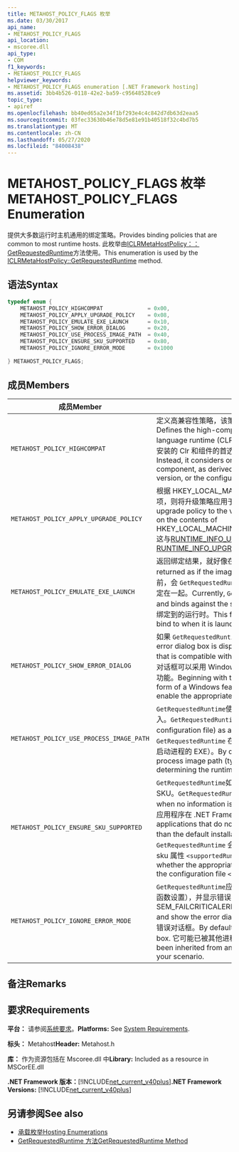 ```yaml
---
title: METAHOST_POLICY_FLAGS 枚举
ms.date: 03/30/2017
api_name:
- METAHOST_POLICY_FLAGS
api_location:
- mscoree.dll
api_type:
- COM
f1_keywords:
- METAHOST_POLICY_FLAGS
helpviewer_keywords:
- METAHOST_POLICY_FLAGS enumeration [.NET Framework hosting]
ms.assetid: 3bb4b526-0118-42e2-ba59-c95648528ce9
topic_type:
- apiref
ms.openlocfilehash: bb40ed65a2e34f1bf293e4c4c842d7db63d2eaa5
ms.sourcegitcommit: 03fec33630b46e78d5e81e91b40518f32c4bd7b5
ms.translationtype: MT
ms.contentlocale: zh-CN
ms.lasthandoff: 05/27/2020
ms.locfileid: "84008438"
---
```

# <a name="metahost_policy_flags-enumeration"></a><span data-ttu-id="3f282-102">METAHOST_POLICY_FLAGS 枚举</span><span class="sxs-lookup"><span data-stu-id="3f282-102">METAHOST_POLICY_FLAGS Enumeration</span></span>
<span data-ttu-id="3f282-103">提供大多数运行时主机通用的绑定策略。</span><span class="sxs-lookup"><span data-stu-id="3f282-103">Provides binding policies that are common to most runtime hosts.</span></span> <span data-ttu-id="3f282-104">此枚举由[ICLRMetaHostPolicy：： GetRequestedRuntime](iclrmetahostpolicy-getrequestedruntime-method.md)方法使用。</span><span class="sxs-lookup"><span data-stu-id="3f282-104">This enumeration is used by the [ICLRMetaHostPolicy::GetRequestedRuntime](iclrmetahostpolicy-getrequestedruntime-method.md) method.</span></span>  
  
## <a name="syntax"></a><span data-ttu-id="3f282-105">语法</span><span class="sxs-lookup"><span data-stu-id="3f282-105">Syntax</span></span>  
  
```cpp  
typedef enum {  
    METAHOST_POLICY_HIGHCOMPAT              = 0x00,  
    METAHOST_POLICY_APPLY_UPGRADE_POLICY    = 0x08,  
    METAHOST_POLICY_EMULATE_EXE_LAUNCH      = 0x10,  
    METAHOST_POLICY_SHOW_ERROR_DIALOG       = 0x20,  
    METAHOST_POLICY_USE_PROCESS_IMAGE_PATH  = 0x40,  
    METAHOST_POLICY_ENSURE_SKU_SUPPORTED    = 0x80,  
    METAHOST_POLICY_IGNORE_ERROR_MODE       = 0x1000  
  
} METAHOST_POLICY_FLAGS;  
```  
  
## <a name="members"></a><span data-ttu-id="3f282-106">成员</span><span class="sxs-lookup"><span data-stu-id="3f282-106">Members</span></span>  
  
|<span data-ttu-id="3f282-107">成员</span><span class="sxs-lookup"><span data-stu-id="3f282-107">Member</span></span>|<span data-ttu-id="3f282-108">描述</span><span class="sxs-lookup"><span data-stu-id="3f282-108">Description</span></span>|  
|------------|-----------------|  
|`METAHOST_POLICY_HIGHCOMPAT`|<span data-ttu-id="3f282-109">定义高兼容性策略，该策略不考虑加载到当前进程中的任何公共语言运行时（CLR）。</span><span class="sxs-lookup"><span data-stu-id="3f282-109">Defines the high-compatibility policy, which does not consider any common language runtime (CLR) that is loaded into the current process.</span></span> <span data-ttu-id="3f282-110">相反，它仅考虑已安装的 Clr 和组件的首选项，派生自程序集文件本身、声明的生成版本或配置文件。</span><span class="sxs-lookup"><span data-stu-id="3f282-110">Instead, it considers only the installed CLRs and the preferences of the component, as derived from the assembly file itself, the declared built-against version, or the configuration file.</span></span>|  
|`METAHOST_POLICY_APPLY_UPGRADE_POLICY`|<span data-ttu-id="3f282-111">根据 HKEY_LOCAL_MACHINE \SOFTWARE\Microsoft 的内容，如果找不到确切匹配项，则将升级策略应用于版本绑定结果 \\ 。NETFramework\Policy\Upgrades.</span><span class="sxs-lookup"><span data-stu-id="3f282-111">Applies upgrade policy to the version bind result when an exact match is not found, based on the contents of HKEY_LOCAL_MACHINE\SOFTWARE\Microsoft\\.NETFramework\Policy\Upgrades.</span></span> <span data-ttu-id="3f282-112">这与[RUNTIME_INFO_UPGRADE_VERSION](runtime-info-flags-enumeration.md)的效果相同。</span><span class="sxs-lookup"><span data-stu-id="3f282-112">This has the same effect as [RUNTIME_INFO_UPGRADE_VERSION](runtime-info-flags-enumeration.md).</span></span>|  
|`METAHOST_POLICY_EMULATE_EXE_LAUNCH`|<span data-ttu-id="3f282-113">返回绑定结果，就好像在新进程中启动了提供给调用的图像一样。</span><span class="sxs-lookup"><span data-stu-id="3f282-113">Binding results are returned as if the image provided to the call were launched in a new process.</span></span> <span data-ttu-id="3f282-114">目前，会 `GetRequestedRuntime` 忽略一组可加载的运行时，并将其与已安装的运行时集绑定在一起。</span><span class="sxs-lookup"><span data-stu-id="3f282-114">Currently, `GetRequestedRuntime` ignores the set of loadable runtimes and binds against the set of installed runtimes.</span></span> <span data-ttu-id="3f282-115">此标志允许主机在启动时确定 EXE 将绑定到的运行时。</span><span class="sxs-lookup"><span data-stu-id="3f282-115">This flag allows a host to determine which runtime an EXE will bind to when it is launched.</span></span>|  
|`METAHOST_POLICY_SHOW_ERROR_DIALOG`|<span data-ttu-id="3f282-116">如果 `GetRequestedRuntime` 找不到与输入参数兼容的运行时，则会显示错误对话框。</span><span class="sxs-lookup"><span data-stu-id="3f282-116">An error dialog box is displayed if `GetRequestedRuntime` is unable to find a runtime that is compatible with the input parameters.</span></span> <span data-ttu-id="3f282-117">从 .NET Framework 4.5 开始，此错误对话框可以采用 Windows 功能对话框的形式，该对话框会询问用户是否要启用相应的功能。</span><span class="sxs-lookup"><span data-stu-id="3f282-117">Beginning with the .NET Framework 4.5, this error dialog box can take the form of a Windows feature dialog box that asks whether the user would like to enable the appropriate feature.</span></span>|  
|`METAHOST_POLICY_USE_PROCESS_IMAGE_PATH`|<span data-ttu-id="3f282-118">`GetRequestedRuntime`使用进程图像（和任何相应的配置文件）作为绑定过程的附加输入。</span><span class="sxs-lookup"><span data-stu-id="3f282-118">`GetRequestedRuntime` uses the process image (and any corresponding configuration file) as additional input to the binding process.</span></span> <span data-ttu-id="3f282-119">默认情况下， `GetRequestedRuntime` 在确定运行时绑定到时，不会回退到进程映像路径（通常是用于启动进程的 EXE）。</span><span class="sxs-lookup"><span data-stu-id="3f282-119">By default, `GetRequestedRuntime` does not fall back to the process image path (typically, the EXE that was used to launch the process) when determining the runtime to bind to.</span></span>|  
|`METAHOST_POLICY_ENSURE_SKU_SUPPORTED`|<span data-ttu-id="3f282-120">`GetRequestedRuntime`如果配置文件中没有可用的信息，则必须检查是否安装了相应的 SKU。</span><span class="sxs-lookup"><span data-stu-id="3f282-120">`GetRequestedRuntime` must check whether the appropriate SKU is installed when no information is available in the configuration file.</span></span> <span data-ttu-id="3f282-121">这允许不具有配置文件的应用程序在 .NET Framework 的默认安装的较小 Sku 上正常失败。</span><span class="sxs-lookup"><span data-stu-id="3f282-121">This allows applications that do not have configuration files to fail gracefully on smaller SKUs than the default installation of the .NET Framework.</span></span> <span data-ttu-id="3f282-122">默认情况下，不 `GetRequestedRuntime` 会检查是否安装了相应的 sku，除非在配置文件元素中指定了 sku 属性 `<supportedRuntime />` 。</span><span class="sxs-lookup"><span data-stu-id="3f282-122">By default, `GetRequestedRuntime` does not check whether the appropriate SKU is installed unless the SKU attribute is specified in the configuration file `<supportedRuntime />` element.</span></span>|  
|`METAHOST_POLICY_IGNORE_ERROR_MODE`|<span data-ttu-id="3f282-123">`GetRequestedRuntime`应忽略 SEM_FAILCRITICALERRORS （通过调用[SetErrorMode](/windows/win32/api/errhandlingapi/nf-errhandlingapi-seterrormode)函数设置），并显示错误对话框。</span><span class="sxs-lookup"><span data-stu-id="3f282-123">`GetRequestedRuntime` should ignore SEM_FAILCRITICALERRORS (which is set by calling the [SetErrorMode](/windows/win32/api/errhandlingapi/nf-errhandlingapi-seterrormode) function), and show the error dialog box.</span></span> <span data-ttu-id="3f282-124">默认情况下，SEM_FAILCRITICALERRORS 禁止显示错误对话框。</span><span class="sxs-lookup"><span data-stu-id="3f282-124">By default, SEM_FAILCRITICALERRORS suppresses the error dialog box.</span></span> <span data-ttu-id="3f282-125">它可能已被其他进程继承，并且在你的方案中可能不需要此错误。</span><span class="sxs-lookup"><span data-stu-id="3f282-125">It may have been inherited from another process, and the silent error may be undesirable in your scenario.</span></span>|  
  
## <a name="remarks"></a><span data-ttu-id="3f282-126">备注</span><span class="sxs-lookup"><span data-stu-id="3f282-126">Remarks</span></span>  
  
## <a name="requirements"></a><span data-ttu-id="3f282-127">要求</span><span class="sxs-lookup"><span data-stu-id="3f282-127">Requirements</span></span>  
 <span data-ttu-id="3f282-128">**平台：** 请参阅[系统要求](../../get-started/system-requirements.md)。</span><span class="sxs-lookup"><span data-stu-id="3f282-128">**Platforms:** See [System Requirements](../../get-started/system-requirements.md).</span></span>  
  
 <span data-ttu-id="3f282-129">**标头：** Metahost</span><span class="sxs-lookup"><span data-stu-id="3f282-129">**Header:** Metahost.h</span></span>  
  
 <span data-ttu-id="3f282-130">**库：** 作为资源包括在 Mscoree.dll 中</span><span class="sxs-lookup"><span data-stu-id="3f282-130">**Library:** Included as a resource in MSCorEE.dll</span></span>  
  
 <span data-ttu-id="3f282-131">**.NET Framework 版本：**[!INCLUDE[net_current_v40plus](../../../../includes/net-current-v40plus-md.md)]</span><span class="sxs-lookup"><span data-stu-id="3f282-131">**.NET Framework Versions:** [!INCLUDE[net_current_v40plus](../../../../includes/net-current-v40plus-md.md)]</span></span>  
  
## <a name="see-also"></a><span data-ttu-id="3f282-132">另请参阅</span><span class="sxs-lookup"><span data-stu-id="3f282-132">See also</span></span>

- [<span data-ttu-id="3f282-133">承载枚举</span><span class="sxs-lookup"><span data-stu-id="3f282-133">Hosting Enumerations</span></span>](hosting-enumerations.md)
- [<span data-ttu-id="3f282-134">GetRequestedRuntime 方法</span><span class="sxs-lookup"><span data-stu-id="3f282-134">GetRequestedRuntime Method</span></span>](iclrmetahostpolicy-getrequestedruntime-method.md)
